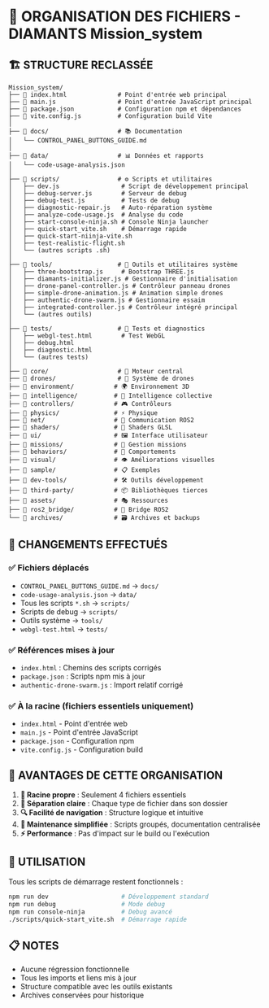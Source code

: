 # 📁 **ORGANISATION DES FICHIERS - DIAMANTS Mission_system**

## 🏗️ **STRUCTURE RECLASSÉE**

```
Mission_system/
├── 📄 index.html              # Point d'entrée web principal
├── 📄 main.js                 # Point d'entrée JavaScript principal  
├── 📄 package.json            # Configuration npm et dépendances
├── 📄 vite.config.js          # Configuration build Vite
│
├── 📂 docs/                   # 📚 Documentation
│   └── CONTROL_PANEL_BUTTONS_GUIDE.md
│
├── 📂 data/                   # 📊 Données et rapports
│   └── code-usage-analysis.json
│
├── 📂 scripts/                # ⚙️ Scripts et utilitaires
│   ├── dev.js                 # Script de développement principal
│   ├── debug-server.js        # Serveur de debug
│   ├── debug-test.js          # Tests de debug
│   ├── diagnostic-repair.js   # Auto-réparation système
│   ├── analyze-code-usage.js  # Analyse du code
│   ├── start-console-ninja.sh # Console Ninja launcher
│   ├── quick-start_vite.sh    # Démarrage rapide
│   ├── quick-start-niinja-vite.sh
│   ├── test-realistic-flight.sh
│   └── (autres scripts .sh)
│
├── 📂 tools/                  # 🔧 Outils et utilitaires système
│   ├── three-bootstrap.js     # Bootstrap THREE.js
│   ├── diamants-initializer.js # Gestionnaire d'initialisation
│   ├── drone-panel-controller.js # Contrôleur panneau drones
│   ├── simple-drone-animation.js # Animation simple drones
│   ├── authentic-drone-swarm.js # Gestionnaire essaim
│   ├── integrated-controller.js # Contrôleur intégré principal
│   └── (autres outils)
│
├── 📂 tests/                  # 🧪 Tests et diagnostics
│   ├── webgl-test.html        # Test WebGL
│   ├── debug.html
│   ├── diagnostic.html
│   └── (autres tests)
│
├── 📂 core/                   # 🧠 Moteur central
├── 📂 drones/                 # 🚁 Système de drones
├── 📂 environment/           # 🌍 Environnement 3D
├── 📂 intelligence/          # 🤖 Intelligence collective
├── 📂 controllers/           # 🎮 Contrôleurs
├── 📂 physics/               # ⚡ Physique
├── 📂 net/                   # 🔗 Communication ROS2
├── 📂 shaders/               # 🎨 Shaders GLSL
├── 📂 ui/                    # 🖼️ Interface utilisateur
├── 📂 missions/              # 🎯 Gestion missions
├── 📂 behaviors/             # 🧬 Comportements
├── 📂 visual/                # 👁️ Améliorations visuelles
├── 📂 sample/                # 📋 Exemples
├── 📂 dev-tools/             # 🛠️ Outils développement
├── 📂 third-party/           # 📦 Bibliothèques tierces
├── 📂 assets/                # 🎭 Ressources
├── 📂 ros2_bridge/           # 🌉 Bridge ROS2
└── 📂 archives/              # 🗃️ Archives et backups
```

## 🔄 **CHANGEMENTS EFFECTUÉS**

### **✅ Fichiers déplacés**
- `CONTROL_PANEL_BUTTONS_GUIDE.md` → `docs/`
- `code-usage-analysis.json` → `data/`
- Tous les scripts `*.sh` → `scripts/`
- Scripts de debug → `scripts/`
- Outils système → `tools/`
- `webgl-test.html` → `tests/`

### **✅ Références mises à jour**
- `index.html` : Chemins des scripts corrigés
- `package.json` : Scripts npm mis à jour
- `authentic-drone-swarm.js` : Import relatif corrigé

### **✅ À la racine** (fichiers essentiels uniquement)
- `index.html` - Point d'entrée web
- `main.js` - Point d'entrée JavaScript  
- `package.json` - Configuration npm
- `vite.config.js` - Configuration build

## 🎯 **AVANTAGES DE CETTE ORGANISATION**

1. **🧹 Racine propre** : Seulement 4 fichiers essentiels
2. **📂 Séparation claire** : Chaque type de fichier dans son dossier
3. **🔍 Facilité de navigation** : Structure logique et intuitive
4. **🔧 Maintenance simplifiée** : Scripts groupés, documentation centralisée
5. **⚡ Performance** : Pas d'impact sur le build ou l'exécution

## 🚀 **UTILISATION**

Tous les scripts de démarrage restent fonctionnels :
```bash
npm run dev                    # Développement standard
npm run debug                  # Mode debug
npm run console-ninja          # Debug avancé
./scripts/quick-start_vite.sh  # Démarrage rapide
```

## 📋 **NOTES**

- Aucune régression fonctionnelle
- Tous les imports et liens mis à jour
- Structure compatible avec les outils existants
- Archives conservées pour historique

